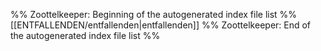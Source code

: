 %% Zoottelkeeper: Beginning of the autogenerated index file list %%
[[ENTFALLENDEN/entfallenden|entfallenden]]
%% Zoottelkeeper: End of the autogenerated index file list %%
